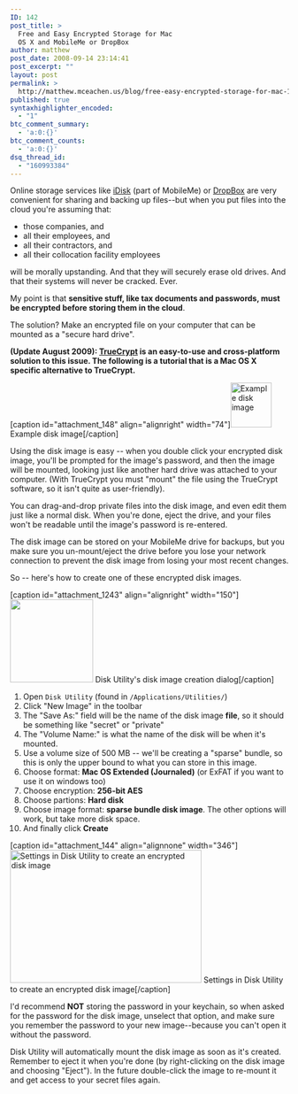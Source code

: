 ```yaml
---
ID: 142
post_title: >
  Free and Easy Encrypted Storage for Mac
  OS X and MobileMe or DropBox
author: matthew
post_date: 2008-09-14 23:14:41
post_excerpt: ""
layout: post
permalink: >
  http://matthew.mceachen.us/blog/free-easy-encrypted-storage-for-mac-142.html
published: true
syntaxhighlighter_encoded:
  - "1"
btc_comment_summary:
  - 'a:0:{}'
btc_comment_counts:
  - 'a:0:{}'
dsq_thread_id:
  - "160993384"
---
```

Online storage services like <a href="http://www.apple.com/mobileme/features/idisk.html">iDisk</a> (part of MobileMe) or <a href="http://www.getdropbox.com/">DropBox</a> are very convenient for sharing and backing up files--but when you put files into the cloud you're assuming that:
<ul>
	<li>those companies, and</li>
	<li>all their employees, and</li>
	<li>all their contractors, and</li>
	<li>all their collocation facility employees</li>
</ul>
will be morally upstanding. And that they will securely erase old drives. And that their systems will never be cracked. Ever.

My point is that <strong>sensitive stuff, like tax documents and passwords, must be encrypted before storing them in the cloud</strong>.

The solution? Make an encrypted file on your computer that can be mounted as a "secure hard drive".

<strong>(Update August 2009): <a href="http://www.truecrypt.org/">TrueCrypt</a> is an easy-to-use and cross-platform solution to this issue. The following is a tutorial that is a Mac OS X specific alternative to TrueCrypt.</strong>

[caption id="attachment_148" align="alignright" width="74"]<img class="size-full wp-image-148" title="crypto-dmg" src="http://matthew.mceachen.us/blog/wp-content/uploads/2008/09/crypto-dmg.jpg" alt="Example disk image" width="74" height="81" /> Example disk image[/caption]

Using the disk image is easy -- when you double click your encrypted disk image, you'll be prompted for the image's password, and then the image will be mounted, looking just like another hard drive was attached to your computer. (With TrueCrypt you must "mount" the file using the TrueCrypt software, so it isn't quite as user-friendly).

You can drag-and-drop private files into the disk image, and even edit them just like a normal disk. When you're done, eject the drive, and your files won't be readable until the image's password is re-entered.

The disk image can be stored on your MobileMe drive for backups, but you make sure you un-mount/eject the drive before you lose your network connection to prevent the disk image from losing your most recent changes.

So -- here's how to create one of these encrypted disk images.

[caption id="attachment_1243" align="alignright" width="150"]<a href="http://matthew.mceachen.us/blog/wp-content/uploads/2008/09/sparse-bundle-encrypted-disk-image.png"><img src="http://matthew.mceachen.us/blog/wp-content/uploads/2008/09/sparse-bundle-encrypted-disk-image-150x150.png" alt="" title="sparse-bundle-encrypted-disk-image" width="150" height="150" class="size-thumbnail wp-image-1243" /></a> Disk Utility's disk image creation dialog[/caption]

<ol>
	<li>Open <code>Disk Utility</code> (found in <code>/Applications/Utilities/</code>)</li>
	<li>Click "New Image" in the toolbar</li>
	<li>The "Save As:" field will be the name of the disk image <strong>file</strong>, so it should be something like "secret" or "private"</li>
	<li>The "Volume Name:" is what the name of the disk will be when it's mounted.</li>
	<li>Use a volume size of 500 MB -- we'll be creating a "sparse" bundle, so this is only the upper bound to what you can store in this image.</li>
	<li>Choose format: <strong>Mac OS Extended (Journaled)</strong> (or ExFAT if you want to use it on windows too)</li>
	<li>Choose encryption: <strong>256-bit AES</strong></li>
	<li>Choose partions: <strong>Hard disk</strong></li>
	<li>Choose image format: <strong>sparse bundle disk image</strong>. The other options will work, but take more disk space.</li>
	<li>And finally click <strong>Create</strong></li>
</ol>
[caption id="attachment_144" align="alignnone" width="346"]<img class="size-full wp-image-144" title="creating-cryptodisk" src="http://matthew.mceachen.us/blog/wp-content/uploads/2008/09/creating-cryptodisk.jpg" alt="Settings in Disk Utility to create an encrypted disk image" width="346" height="240" /> Settings in Disk Utility to create an encrypted disk image[/caption]

I'd recommend <strong>NOT</strong> storing the password in your keychain, so when asked for the password for the disk image, unselect that option, and make sure you remember the password to your new image--because you can't open it without the password.

Disk Utility will automatically mount the disk image as soon as it's created. Remember to eject it when you're done (by right-clicking on the disk image and choosing "Eject"). In the future double-click the image to re-mount it and get access to your secret files again.